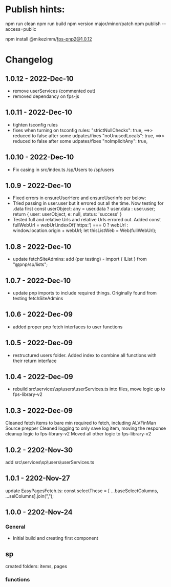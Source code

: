 # Publish hints:

npm run clean
npm run build
npm version major/minor/patch
npm publish --access=public

npm install @mikezimm/fps-pnp2@1.0.12

# Changelog

## 1.0.12 - 2022-Dec-10
- remove userServices (commented out)
- removed dependancy on fps-js

## 1.0.11 - 2022-Dec-10
- tighten tsconfig rules
- fixes when turning on tsconfig rules:
    "strictNullChecks": true, ==>> reduced to false after some udpates/fixes
    "noUnusedLocals": true, ==>> reduced to false after some udpates/fixes
    "noImplicitAny": true,

## 1.0.10 - 2022-Dec-10
- Fix casing in src/index.ts /sp/Users to /sp/users

## 1.0.9 - 2022-Dec-10
- Fixed errors in ensureUserHere and ensureUserInfo per below:
- Tried passing in user.user but it errored out all the time.  Now testing for .data first
    const userObject: any = user.data ? user.data : user.user;
    return { user: userObject, e: null, status: 'success' }
- Tested full and relative Urls and relative Urls errored out.  Added
    const fullWebUrl = webUrl.indexOf('https:') === 0 ? webUrl : window.location.origin + webUrl;
    let thisListWeb = Web(fullWebUrl);

## 1.0.8 - 2022-Dec-10
- update fetchSiteAdmins: add (per testing) - import { IList } from "@pnp/sp/lists";

## 1.0.7 - 2022-Dec-10
- update pnp imports to include required things.  Originally found from testing fetchSiteAdmins

## 1.0.6 - 2022-Dec-09
- added proper pnp fetch interfaces to user functions

## 1.0.5 - 2022-Dec-09
- restructured users folder.  Added index to combine all functions with their return interface

## 1.0.4 - 2022-Dec-09
- rebuild src\services\sp\users\userServices.ts into files, move logic up to fps-library-v2

## 1.0.3 - 2022-Dec-09
Cleaned fetch items to bare min required to fetch, including ALVFinMan Source prepper
Cleaned logging to only save log item, moving the response cleanup logic to fps-library-v2
Moved all other logic to fps-library-v2

## 1.0.2 - 2202-Nov-30
add src\services\sp\users\userServices.ts

## 1.0.1 - 2202-Nov-27
update EasyPagesFetch.ts: const selectThese = [ ...baseSelectColumns, ...selColumns].join(",");

## 1.0.0 - 2202-Nov-24

### General

- Initial build and creating first component

## sp

created folders:  items, pages

### functions

